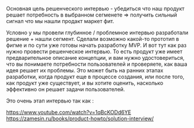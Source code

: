 Основная цель решенческого интервью - убедиться что наш продукт решает потребность в выбранном сегменете => получить сильный сигнал что мы нашли продакт маркет фит. 

Условно у мы провели глубинное / проблемное интервью разработали решение + нашли сегмент. Сделали возможно какой-то прототип в фигме и по сути уже готовы начать разработку MVP. И вот тут как раз нужно провести решенческое интервью. То есть продукт уже имеет предварительное описание концепции, и вам нужно удостовериться, что вы понимаете потребности пользователей и проверяете, как ваша идея решает их проблемы. Это может быть на ранних этапах разработки, когда продукт еще в процессе создания, или после того, как продукт уже существует, и вы хотите оценить, насколько эффективно он решает задачи пользователей.

Это очень этап интервью так как : 

https://www.youtube.com/watch?v=1qBcKODd6YE
https://zamesin.ru/books/product-howto/solution-interview/